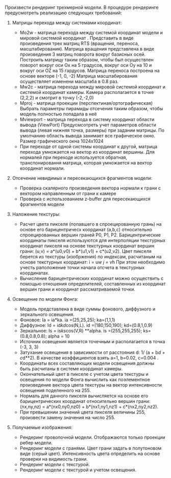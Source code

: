 Произвести рендеринг трехмерной модели. В процедуре рендеринге предусмотреть реализацию следующих требований:

1. Матрицы перехода между системами координат:
	- Mo2w - матрица перехода между системой координат модели и мировой системой координат . Представить в виде
	произведения трех матриц RTS (вращения, переноса, масштабирования).
		Матрица вращения представлена в виде произведения 3 матриц поворота вокруг базисных осей. Построить матрицу
		таким образом, чтобы был осуществлен поворот вокруг оси Ox на 5 градусов, вокруг  оси Oy на 10 и вокруг оси OZ
		на 15 гардусов.
		Матрица переноса построена на основе векторе (-1, 0, -2)
		Матрица масштабирования осуществляет изменени масштаба в 0.8 раз.
	- Mw2c - матрица перехода между мировой системой координат и системой координат камеры.
		Камера располагается в точке (2,2,2) и смотрит в точку (-2,-2,0)
	- Mproj - матрица проекции (перспектиная/ортографическая)
		Выбрать параметры пирамиды отсечения таким образом, чтобы модель полностью попадала в неё
	- Mviewport - матрица перехода в систему координат области вывода (ViewPort)
		Предусмсотреть учет параметров области вывода (левая нижняя точка, размеры) при задании матрицы. По умолчанию
		область вывода занимает все графическое окно. Размер графического окна 1024x1024
	- При переходе от одной системы координат к другой, матрица перехода умножается на вектор из координат вершины.
	 Для нормалей при переходе используется обратная, транспонировання матрица,
	  которая умножается на вектор координат нормали.

2. Отсечение невидимых и пересекающихся фрагментов модели:
	- Проверка скалярного произведения вектора нормали к грани с вектором направленным от грани к камере
	- Проверка с использованием z-buffer для пересекающихся фрагментов модели

3. Наложение текстуры:
	- Расчет цвета пикселя (попавшего в спроецированную грань) на основе его барицентричесх координат (a,b,c)
	относительно спроецированных вершин граней P0, P1, P2. Барицентрические координаты пикселя используются для
	интерполяции текстурных координат пикселя на основе текстурных координат вершин грани:
	(u,v) = a*(u0,v0) + b*(u1,v1) + c*(u2,v2). 
	Цвет пикселя берется из текстуры (изобржения) по индексам, расчитаным на основе текстурных координат: 
	i = u*w
	j = v*h
	При этом необходимо учесть раположение точки начала отсчета в текстурных координатах.
	- Вычисление барицентрических координат можно осуществить с помощью отношения определителей, составленных из
	 координат вершин грани и координат рассматриваемой точки.
	
4. Освещение по модели Фонга:
	- Модель представлена в виде суммы фонового, диффузного и зеркального освещения. 
	- Фоновое: Ia = ia*ka. ia =(25,25,25); ka=(1,1,1)
	- Диффузное: Id = id*kd*cos(N,L). id =(180,150,190); kd=(0.8,1,0.9)
	- Зеркальное: Is = is*ks*cos(V,R) **alpha. is =(255,255,255); ks=(0.8,0.8,0.8); alpha = 10
	- Источник освещения является точечным и располагается в точка (-3, 3, 3)
	- Затухание освещения в зависимости от расстояния d: 1/ (a + b*d + c*d**2). В качестве коэффициентов
	взять a=1, b=0.02, c=0.004 .
	- Координаты всех составляющих модели освещения должны быть расчитаны в системе координат камеры.
	- Окончательный цвет в пикселе с учетом цвета текстуры и освещения по модели Фонга вычислить как поэлементное
	произведение вектора цвета текстуры на вектор интенсивности освещения поделенного на 255.
	- Нормаль для данного пикселя вычисляется на основе его барицентрических координат относительно вершин грани:
	  (nx,ny,nz) = a*(nx0,ny0,nz0) + b*(nx1,ny1,nz1) + c*(nx2,ny2,nz2). 
	- При превышении значений цвета пикселя величины 255, произвести замену значения на число 255.

5. Получаемые изображения:
	- Рендеринг проволочной модели. Отображаются только проекции ребер модели.
	- Рендеринг модели с гранями. Цвет грани задать в полутоновом виде (серый цвет). Интенсивность цвета определить
	 на основе проверки на видимость грани.
	- Рендеринг модели с текстурой.
	- Рендеринг модели с текстурой и учетом освещения.
